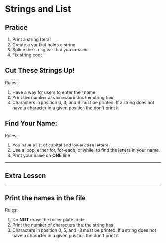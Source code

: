 <!DOCTYPEhtml>
<html lang="en-US">
 <body>

<h1>Strings and List</h1>

<h2>Pratice</h2>

<ol>
	<li>Print a string literal</li>
	<li>Create a var that holds a string</li>
	<li>Splice the string var that you created</li>
	<li>Fix string code</li>
</ol>

<h2>Cut These Strings Up!</h2>

<p>Rules:</p>
<ol>
	<li>Have a way for users to enter their name</li>
	<li>Print the number of characters that the string has</li>
	<li>Characters in position 0, 3, and 6 must be printed. If a string does not have a character in a given position the don't print it</li>
</ol>

<h2>Find Your Name:</h2>

<p>Rules:</p>
<ol>
	<li>You have a list of capital and lower case letters</li>
	<li>Use a loop, either for, for-each, or while, to find the letters in your name.</li>
	<li>Print your name on <b>ONE</b> line</p>
</ol>

<hr />
<h2>Extra Lesson</h2>
<hr />
<h2>Print the names in the file</h2>

<p>Rules:</p>
<ol>
	<li>Do <b>NOT</b> erase the bolier plate code</li>
	<li>Print the number of characters that the string has</li>
	<li>Characters in position 0, 5, and -8 must be printed. If a string does not have a character in a given position the don't print it</li>
</ol>

 </body>
</html>